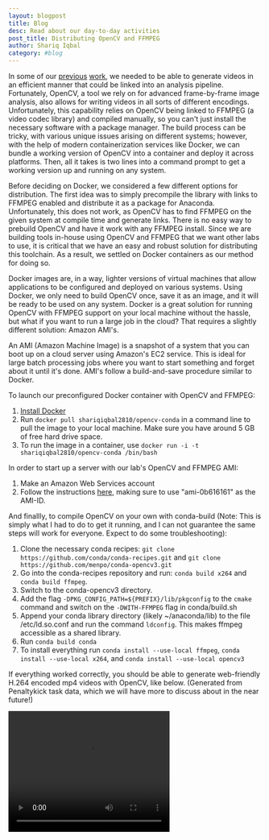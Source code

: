 ```yaml
---
layout: blogpost
title: Blog
desc: Read about our day-to-day activities
post_title: Distributing OpenCV and FFMPEG
author: Shariq Iqbal
category: #blog
---
```


In some of our [previous](https://pearsonlab.github.io/blog/2015/11/06/eye_tracking_tech.html) [work](https://pearsonlab.github.io/blog/2016/03/10/nasher_eye_tracking.html), we needed to be able to generate videos in an efficient manner that could be linked into an analysis pipeline. Fortunately, OpenCV, a tool we rely on for advanced frame-by-frame image analysis, also allows for writing videos in all sorts of different encodings. Unfortunately, this capability relies on OpenCV being linked to FFMPEG (a video codec library) and compiled manually, so you can't just install the necessary software with a package manager. The build process can be tricky, with various unique issues arising on different systems; however, with the help of modern containerization services like Docker, we can bundle a working version of OpenCV into a container and deploy it across platforms. Then, all it takes is two lines into a command prompt to get a working version up and running on any system.

Before deciding on Docker, we considered a few different options for distribution. The first idea was to simply precompile the library with links to FFMPEG enabled and distribute it as a package for Anaconda. Unfortunately, this does not work, as OpenCV has to find FFMPEG on the given system at compile time and generate links. There is no easy way to prebuild OpenCV and have it work with any FFMPEG install. Since we are building tools in-house using OpenCV and FFMPEG that we want other labs to use, it is critical that we have an easy and robust solution for distributing this toolchain. As a result, we settled on Docker containers as our method for doing so.

Docker images are, in a way, lighter versions of virtual machines that allow applications to be configured and deployed on various systems. Using Docker, we only need to build OpenCV once, save it as an image, and it will be ready to be used on any system. Docker is a great solution for running OpenCV with FFMPEG support on your local machine without the hassle, but what if you want to run a large job in the cloud? That requires a slightly different solution: Amazon AMI's.

An AMI (Amazon Machine Image) is a snapshot of a system that you can boot up on a cloud server using Amazon's EC2 service. This is ideal for large batch processing jobs where you want to start something and forget about it until it's done. AMI's follow a build-and-save procedure similar to Docker.

To launch our preconfigured Docker container with OpenCV and FFMPEG:

1. [Install Docker](https://docs.docker.com/engine/installation/)
1. Run `docker pull shariqiqbal2810/opencv-conda` in a command line to pull the image to your local machine. Make sure you have around 5 GB of free hard drive space.
1. To run the image in a container, use `docker run -i -t shariqiqbal2810/opencv-conda /bin/bash`

In order to start up a server with our lab's OpenCV and FFMPEG AMI:

1. Make an Amazon Web Services account
1. Follow the instructions [here](http://docs.aws.amazon.com/AWSEC2/latest/UserGuide/EC2_GetStarted.html), making sure to use "ami-0b616161" as the AMI-ID.

And finallly, to compile OpenCV on your own with conda-build (Note: This is simply what I had to do to get it running, and I can not guarantee the same steps will work for everyone. Expect to do some troubleshooting):

1. Clone the necessary conda recipes: `git clone https://github.com/conda/conda-recipes.git` and `git clone https://github.com/menpo/conda-opencv3.git`
1. Go into the conda-recipes repository and run: `conda build x264` and `conda build ffmpeg`.
1. Switch to the conda-opencv3 directory.
1. Add the flag `-DPKG_CONFIG_PATH=${PREFIX}/lib/pkgconfig` to the `cmake` command and switch on the `-DWITH-FFMPEG` flag in conda/build.sh
1. Append your conda library directory (likely ~/anaconda/lib) to the file /etc/ld.so.conf and run the command `ldconfig`. This makes ffmpeg accessible as a shared library.
1. Run `conda build conda`
1. To install everything run `conda install --use-local ffmpeg`, `conda install --use-local x264`, and `conda install --use-local opencv3`

If everything worked correctly, you should be able to generate web-friendly H.264 encoded mp4 videos with OpenCV, like below. (Generated from Penaltykick task data, which we will have more to discuss about in the near future!)

<video width="320" height="240" controls>
  <source src="http://people.duke.edu/~sni/penaltykick_videos/sess1trial1.mp4" type="video/mp4">
Your browser does not support the video tag.
</video>

